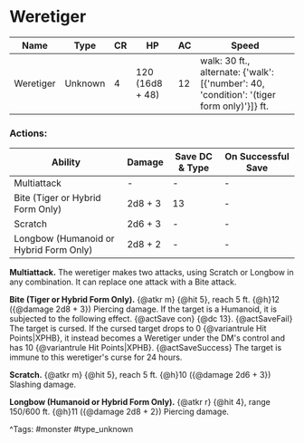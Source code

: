 # Weretiger

| Name | Type | CR | HP | AC | Speed |
|------|------|----|----|----|-------|
| Weretiger | Unknown | 4 | 120 (16d8 + 48) | 12 | walk: 30 ft., alternate: {'walk': [{'number': 40, 'condition': '(tiger form only)'}]} ft. |

### Actions:

| Ability | Damage | Save DC & Type | On Successful Save |
|---------|--------|----------------|--------------------|
| Multiattack | - | - | - |
| Bite (Tiger or Hybrid Form Only) | 2d8 + 3 | 13 | - |
| Scratch | 2d6 + 3 | - | - |
| Longbow (Humanoid or Hybrid Form Only) | 2d8 + 2 | - | - |


**Multiattack.** The weretiger makes two attacks, using Scratch or Longbow in any combination. It can replace one attack with a Bite attack.

**Bite (Tiger or Hybrid Form Only).** {@atkr m} {@hit 5}, reach 5 ft. {@h}12 ({@damage 2d8 + 3}) Piercing damage. If the target is a Humanoid, it is subjected to the following effect. {@actSave con} {@dc 13}. {@actSaveFail} The target is cursed. If the cursed target drops to 0 {@variantrule Hit Points|XPHB}, it instead becomes a Weretiger under the DM's control and has 10 {@variantrule Hit Points|XPHB}. {@actSaveSuccess} The target is immune to this weretiger's curse for 24 hours.

**Scratch.** {@atkr m} {@hit 5}, reach 5 ft. {@h}10 ({@damage 2d6 + 3}) Slashing damage.

**Longbow (Humanoid or Hybrid Form Only).** {@atkr r} {@hit 4}, range 150/600 ft. {@h}11 ({@damage 2d8 + 2}) Piercing damage.

^Tags: #monster #type_unknown